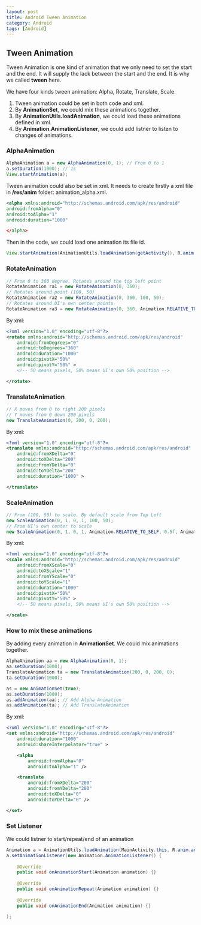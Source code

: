 ```yaml
---
layout: post
title: Android Tween Animation
category: Android
tags: [Android]
---
```


## Tween Animation

Tween Animation is one kind of animation that we only need to set the start and the end. It will supply the lack between the start and the end. It is why we called **tween** here.

We have four kinds tween animation: Alpha, Rotate, Translate, Scale.

1. Tween animation could be set in both code and xml.
2. By **AnimationSet**, we could mix these animations together.
3. By **AnimationUtils.loadAnimation**, we could load these animations defined in xml.
4. By **Animation.AnimationListener**, we could add listner to listen to changes of animations.

### AlphaAnimation 

```java
AlphaAnimation a = new AlphaAnimation(0, 1); // From 0 to 1
a.setDuration(1000); // 1s
View.startAnimation(a);
```

Tween animation could also be set in xml. It needs to create firstly a xml file in **/res/anim** folder: animation_alpha.xml.

```xml
<alpha xmlns:android="http://schemas.android.com/apk/res/android"
android:fromAlpha="0"
android:toAlpha="1"
android:duration="1000"

</alpha>
```

Then in the code, we could load one animation its file id.

```java
View.startAnimation(AnimationUtils.loadAnimation(getActivity(), R.anim.animation_alpha);
```

### RotateAnimation

```java
// From 0 to 360 degree. Rotates around the top left point
RotateAnimation ra1 = new RotateAnimation(0, 360);
// Rotates around point (100, 50)
RotateAnimation ra2 = new RotateAnimation(0, 360, 100, 50);
// Rotates around UI's own center points
RotateAnimation ra3 = new RotateAnimation(0, 360, Animation.RELATIVE_TO_SELF, 0.5f, Animation.RELATIVE_TO_SELF, 0.5f);
```

By xml:

```xml
<?xml version="1.0" encoding="utf-8"?>
<rotate xmlns:android="http://schemas.android.com/apk/res/android"
    android:fromDegrees="0"
    android:toDegrees="360"
    android:duration="1000"
    android:pivotX="50%"
    android:pivotY="50%" >
    <!-- 50 means pixels, 50% means UI's own 50% position -->

</rotate>
```

### TranslateAnimation

```java
// X moves from 0 to right 200 pixels 
// Y moves from 0 down 200 pixels 
new TranslateAnimation(0, 200, 0, 200);
```

By xml:

```xml
<?xml version="1.0" encoding="utf-8"?>
<translate xmlns:android="http://schemas.android.com/apk/res/android"
    android:fromXDelta="0"
    android:toXDelta="200"
    android:fromYDelta="0"
    android:toYDelta="200"
    android:duration="1000" >

</translate>
```

### ScaleAnimation 

```java
// From (100, 50) to scale. By default scale from Top Left
new ScaleAnimation(0, 1, 0, 1, 100, 50);
// From UI's own center to scale
new ScaleAnimation(0, 1, 0, 1, Animation.RELATIVE_TO_SELF, 0.5f, Animation.RELATIVE_TO_SELF, 0.5f);
```

By xml:

```xml
<?xml version="1.0" encoding="utf-8"?>
<scale xmlns:android="http://schemas.android.com/apk/res/android"
    android:fromXScale="0"
    android:toXScale="1"
    android:fromYScale="0"
    android:toYScale="1"
    android:duration="1000"
    android:pivotX="50%"
    android:pivotY="50%" >
    <!-- 50 means pixels, 50% means UI's own 50% position -->

</scale>
```

### How to mix these animations

By adding every animation in **AnimationSet**. We could mix animations together.

```java
AlphaAnimation aa = new AlphaAnimation(0, 1);
aa.setDuration(1000);
TranslateAnimation ta = new TranslateAnimation(200, 0, 200, 0);
ta.setDuration(1000);

as = new AnimationSet(true); 
as.setDuration(1000);
as.addAnimation(aa); // Add Alpha Animation
as.addAnimation(ta); // Add TranslateAnimation
```

By xml:

```xml
<?xml version="1.0" encoding="utf-8"?>
<set xmlns:android="http://schemas.android.com/apk/res/android"
    android:duration="1000"
    android:shareInterpolator="true" >

    <alpha
        android:fromAlpha="0"
        android:toAlpha="1" />

    <translate
        android:fromXDelta="200"
        android:fromYDelta="200"
        android:toXDelta="0"
        android:toYDelta="0" />

</set>
```

### Set Listener

We could listner to start/repeat/end of an animation

```java
Animation a = AnimationUtils.loadAnimation(MainActivity.this, R.anim.anim);
a.setAnimationListener(new Animation.AnimationListener() {
	
	@Override
	public void onAnimationStart(Animation animation) {}
					
	@Override
	public void onAnimationRepeat(Animation animation) {}
					
	@Override
	public void onAnimationEnd(Animation animation) {}

);		
```

